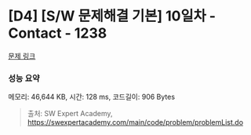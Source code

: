 # [D4] [S/W 문제해결 기본] 10일차 - Contact - 1238 

[문제 링크](https://swexpertacademy.com/main/code/problem/problemDetail.do?contestProbId=AV15B1cKAKwCFAYD) 

### 성능 요약

메모리: 46,644 KB, 시간: 128 ms, 코드길이: 906 Bytes



> 출처: SW Expert Academy, https://swexpertacademy.com/main/code/problem/problemList.do